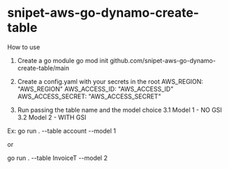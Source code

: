 # snipet-aws-go-dynamo-create-table

How to use

1. Create a go module
go mod init github.com/snipet-aws-go-dynamo-create-table/main

2. Create a config.yaml with your secrets in the root
AWS_REGION: "AWS_REGION"
AWS_ACCESS_ID: "AWS_ACCESS_ID"
AWS_ACCESS_SECRET: "AWS_ACCESS_SECRET"

3. Run passing the table name and the model choice
3.1 Model 1 - NO GSI
3.2 Model 2 - WITH GSI

Ex:
go run . --table account --model 1

or

go run . --table InvoiceT --model 2